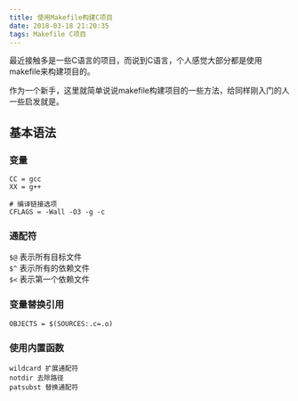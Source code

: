 ```yaml
---
title: 使用Makefile构建C项目
date: 2018-03-18 21:20:35
tags: Makefile C项目
---
```

最近接触多是一些C语言的项目，而说到C语言，个人感觉大部分都是使用makefile来构建项目的。

作为一个新手，这里就简单说说makefile构建项目的一些方法，给同样刚入门的人一些启发就是。


## 基本语法

### 变量
```(make)
CC = gcc
XX = g++

# 编译链接选项
CFLAGS = -Wall -O3 -g -c
```

### 通配符

`$@` 表示所有目标文件 <br>
`$^` 表示所有的依赖文件<br>
`$<` 表示第一个依赖文件

### 变量替换引用

```
OBJECTS = $(SOURCES:.c=.o)
```

### 使用内置函数

```
wildcard 扩展通配符
notdir 去除路径
patsubst 替换通配符
```